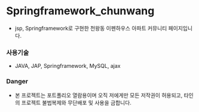 # Springframework_chunwang
* jsp, Springframework로 구현한 천왕동 이펜하우스 아파트 커뮤니티 페이지입니다.

### 사용기술
* JAVA, JAP, Springframework, MySQL, ajax

### Danger
* 본 프로젝트는 포트폴리오 열람용이며 오직 저에게만 모든 저작권이 허용되고, 타인의 프로젝트 불법복제와 무단배포 및 사용을 금합니다.
